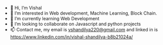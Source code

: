 - 👋 Hi, I’m Vishal
- 👀 I’m interested in Web development, Machine Learning, Block Chain.
- 🌱 I’m currently learning Web Development
- 💞️ I’m looking to collaborate on Javascript and python projects
- 📫 Contact me, my email is vshandilya220@gmail.com and linked in is https://www.linkedin.com/in/vishal-shandilya-b8b21024a/

<!---
lordShandilya/lordShandilya is a ✨ special ✨ repository because its `README.md` (this file) appears on your GitHub profile.
You can click the Preview link to take a look at your changes.
--->
